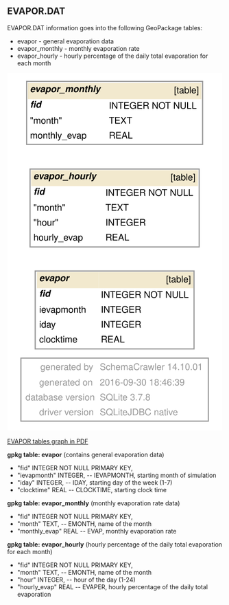 
<a name="evapor"></a>
## EVAPOR.DAT 

EVAPOR.DAT information goes into the following GeoPackage tables:

* evapor - general evaporation data
* evapor_monthly - monthly evaporation rate
* evapor_hourly - hourly percentage of the daily total evaporation for each month

![EVAPOR tables graph](db_schema_graphs/evapor.svg)

[EVAPOR tables graph in PDF](db_schema_graphs/evapor.pdf)


**gpkg table: evapor** (contains general evaporation data)

* "fid" INTEGER NOT NULL PRIMARY KEY,
* "ievapmonth" INTEGER, -- IEVAPMONTH, starting month of simulation
* "iday" INTEGER, -- IDAY, starting day of the week (1-7)
* "clocktime" REAL -- CLOCKTIME, starting clock time

**gpkg table: evapor_monthly** (monthly evaporation rate data)

* "fid" INTEGER NOT NULL PRIMARY KEY,
* "month" TEXT, -- EMONTH, name of the month
* "monthly_evap" REAL -- EVAP, monthly evaporation rate

**gpkg table: evapor_hourly** (hourly percentage of the daily total evaporation for each month)

* "fid" INTEGER NOT NULL PRIMARY KEY,
* "month" TEXT, -- EMONTH, name of the month
* "hour" INTEGER, -- hour of the day (1-24)
* "hourly_evap" REAL -- EVAPER, hourly percentage of the daily total evaporation

